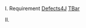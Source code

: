 I. Requirement
[Defects4J](https://github.com/rjust/defects4j)
[TBar](https://github.com/TruX-DTF/TBar/tree/master)

II. 
